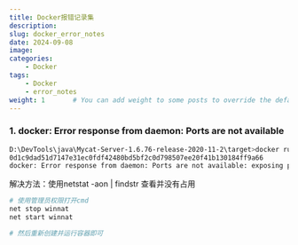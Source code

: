```yaml
---
title: Docker报错记录集
description:
slug: docker_error_notes
date: 2024-09-08
image: 
categories:
    - Docker
tags:
    - Docker
    - error_notes
weight: 1       # You can add weight to some posts to override the default sorting (date descending)
---
```


### 1. docker: Error response from daemon: Ports are not available

```bash
D:\DevTools\java\Mycat-Server-1.6.76-release-2020-11-2\target>docker run --name mycat -p 8066:8066 -p 9066:9066 -v /usr/local/mycat/conf/:/usr/local/mycat/conf/ -v /usr/local/mycat/logs/:/usr/local/mycat/logs/ -d mycat:1.6.7.6
0d1c9dad51d7147e31ec0fdf42480bd5bf2c0d798507ee20f41b130184ff9a66
docker: Error response from daemon: Ports are not available: exposing port TCP 0.0.0.0:8066 -> 0.0.0.0:0: listen tcp 0.0.0.0:8066: bind: An attempt was made to access a socket in a way forbidden by its access permissions.

```

解决方法：使用netstat -aon | findstr 查看并没有占用

``` bash
# 使用管理员权限打开cmd
net stop winnat
net start winnat

# 然后重新创建并运行容器即可
```
